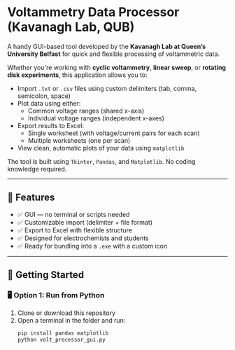 # Voltammetry Data Processor (Kavanagh Lab, QUB)

A handy GUI-based tool developed by the **Kavanagh Lab at Queen’s University Belfast** for quick and flexible processing of voltammetric data.

Whether you're working with **cyclic voltammetry**, **linear sweep**, or **rotating disk experiments**, this application allows you to:
- Import `.txt` or `.csv` files using custom delimiters (tab, comma, semicolon, space)
- Plot data using either:
  - Common voltage ranges (shared x-axis)
  - Individual voltage ranges (independent x-axes)
- Export results to Excel:
  - Single worksheet (with voltage/current pairs for each scan)
  - Multiple worksheets (one per scan)
- View clean, automatic plots of your data using `matplotlib`

The tool is built using `Tkinter`, `Pandas`, and `Matplotlib`. No coding knowledge required.

---

## 🔧 Features

- ✅ GUI — no terminal or scripts needed
- ✅ Customizable import (delimiter + file format)
- ✅ Export to Excel with flexible structure
- ✅ Designed for electrochemists and students
- ✅ Ready for bundling into a `.exe` with a custom icon

---

## 🚀 Getting Started

### 🖥 Option 1: Run from Python

1. Clone or download this repository
2. Open a terminal in the folder and run:
   ```bash
   pip install pandas matplotlib
   python volt_processor_gui.py
